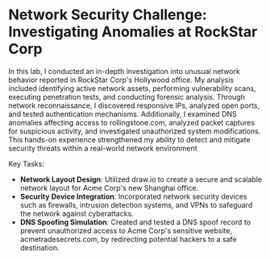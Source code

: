 # Network Security Challenge: Investigating Anomalies at RockStar Corp

In this lab, I conducted an in-depth investigation into unusual network behavior reported in RockStar Corp's Hollywood office. My analysis included identifying active network assets, performing vulnerability scans, executing penetration tests, and conducting forensic analysis. Through network reconnaissance, I discovered responsive IPs, analyzed open ports, and tested authentication mechanisms. Additionally, I examined DNS anomalies affecting access to rollingstone.com, analyzed packet captures for suspicious activity, and investigated unauthorized system modifications. This hands-on experience strengthened my ability to detect and mitigate security threats within a real-world network environment </br>

Key Tasks:
</br>

-  <b>Network Layout Design</b>: Utilized draw.io to create a secure and scalable network layout for Acme Corp's new Shanghai office.</br>
-  <b>Security Device Integration</b>: Incorporated network security devices such as firewalls, intrusion detection systems, and VPNs to safeguard the network against cyberattacks.</br>
-  <b>DNS Spoofing Simulation</b>: Created and tested a DNS spoof record to prevent unauthorized access to Acme Corp's sensitive website, acmetradesecrets.com, by redirecting potential hackers to a safe destination.</br>

